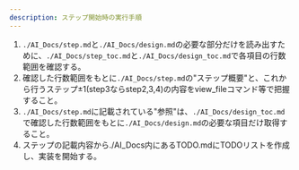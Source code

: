 ```yaml
---
description: ステップ開始時の実行手順
---
```


1. `./AI_Docs/step.md`と`./AI_Docs/design.md`の必要な部分だけを読み出すために、`./AI_Docs/step_toc.md`と`./AI_Docs/design_toc.md`で各項目の行数範囲を確認する。
2. 確認した行数範囲をもとに`./AI_Docs/step.md`の"ステップ概要"と、これから行うステップ±1(step3ならstep2,3,4)の内容をview_fileコマンド等で把握すること。
3. `./AI_Docs/step.md`に記載されている"参照"は、`./AI_Docs/design_toc.md`で確認した行数範囲をもとに`./AI_Docs/design.md`の必要な項目だけ取得すること。
4. ステップの記載内容から./AI_Docs内にあるTODO.mdにTODOリストを作成し、実装を開始する。
